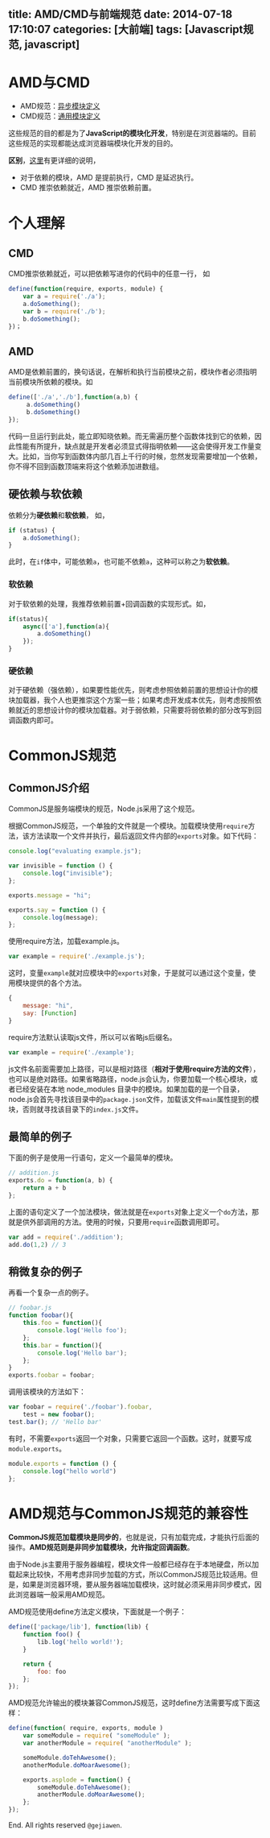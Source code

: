 title: AMD/CMD与前端规范
date: 2014-07-18 17:10:07
categories: [大前端]
tags: [Javascript规范, javascript]
---

# AMD与CMD

- AMD规范：[异步模块定义](https://github.com/amdjs/amdjs-api/wiki/AMD)
- CMD规范：[通用模块定义](https://github.com/seajs/seajs/issues/242)

这些规范的目的都是为了**JavaScript的模块化开发**，特别是在浏览器端的。目前这些规范的实现都能达成浏览器端模块化开发的目的。

**区别**，[这里](https://github.com/seajs/seajs/issues/277)有更详细的说明，
- 对于依赖的模块，AMD 是提前执行，CMD 是延迟执行。
- CMD 推崇依赖就近，AMD 推崇依赖前置。


# 个人理解

## CMD

CMD推崇依赖就近，可以把依赖写进你的代码中的任意一行， 如

```javascript
define(function(require, exports, module) {
    var a = require('./a');
    a.doSomething();
    var b = require('./b');
    b.doSomething();
})；
```
## AMD

AMD是依赖前置的，换句话说，在解析和执行当前模块之前，模块作者必须指明当前模块所依赖的模块。如

```javascript
define(['./a','./b'],function(a,b) {
     a.doSomething()
     b.doSomething()
});
```

代码一旦运行到此处，能立即知晓依赖。而无需遍历整个函数体找到它的依赖，因此性能有所提升，缺点就是开发者必须显式得指明依赖——这会使得开发工作量变大。比如，当你写到函数体内部几百上千行的时候，忽然发现需要增加一个依赖，你不得不回到函数顶端来将这个依赖添加进数组。

## 硬依赖与软依赖

依赖分为**硬依赖**和**软依赖**， 如，

```javascript
if (status) {
    a.doSomething();
}
```

此时，在`if`体中，可能依赖`a`，也可能不依赖`a`，这种可以称之为**软依赖**。

### 软依赖

对于软依赖的处理，我推荐依赖前置+回调函数的实现形式。如，

```javascript
if(status){
    async(['a'],function(a){
        a.doSomething()
    });
}
```

### 硬依赖

对于硬依赖（强依赖），如果要性能优先，则考虑参照依赖前置的思想设计你的模块加载器，我个人也更推崇这个方案一些；如果考虑开发成本优先，则考虑按照依赖就近的思想设计你的模块加载器。对于弱依赖，只需要将弱依赖的部分改写到回调函数内即可。


# CommonJS规范

## CommonJS介绍

CommonJS是服务端模块的规范，Node.js采用了这个规范。

根据CommonJS规范，一个单独的文件就是一个模块。加载模块使用`require`方法，该方法读取一个文件并执行，最后返回文件内部的`exports`对象。如下代码：

```javascript
console.log("evaluating example.js");

var invisible = function () {
    console.log("invisible");
};

exports.message = "hi";

exports.say = function () {
    console.log(message);
};
```

使用require方法，加载example.js。

```javascript
var example = require('./example.js');
```

这时，变量`example`就对应模块中的`exports`对象，于是就可以通过这个变量，使用模块提供的各个方法。

```javascript
{
    message: "hi",
    say: [Function]
}
```

require方法默认读取js文件，所以可以省略js后缀名。

```javascript
var example = require('./example');
```

js文件名前面需要加上路径，可以是相对路径（**相对于使用require方法的文件**），也可以是绝对路径。如果省略路径，node.js会认为，你要加载一个核心模块，或者已经安装在本地 node_modules 目录中的模块。如果加载的是一个目录，node.js会首先寻找该目录中的`package.json`文件，加载该文件`main`属性提到的模块，否则就寻找该目录下的`index.js`文件。


## 最简单的例子

下面的例子是使用一行语句，定义一个最简单的模块。

```javascript
// addition.js
exports.do = function(a, b) {
    return a + b
};
```

上面的语句定义了一个加法模块，做法就是在`exports`对象上定义一个`do`方法，那就是供外部调用的方法。使用的时候，只要用`require`函数调用即可。

```javascript
var add = require('./addition');
add.do(1,2) // 3
```

## 稍微复杂的例子

再看一个复杂一点的例子。

```javascript
// foobar.js
function foobar(){
    this.foo = function(){
        console.log('Hello foo');
    };
    this.bar = function(){
        console.log('Hello bar');
    };
}
exports.foobar = foobar;
```

调用该模块的方法如下：

```javascript
var foobar = require('./foobar').foobar,
    test = new foobar();
test.bar(); // 'Hello bar'
```

有时，不需要`exports`返回一个对象，只需要它返回一个函数。这时，就要写成`module.exports`。

```javascript
module.exports = function () {
    console.log("hello world")
};
```


# AMD规范与CommonJS规范的兼容性

**CommonJS规范加载模块是同步的**，也就是说，只有加载完成，才能执行后面的操作。**AMD规范则是非同步加载模块，允许指定回调函数**。

由于Node.js主要用于服务器编程，模块文件一般都已经存在于本地硬盘，所以加载起来比较快，不用考虑非同步加载的方式，所以CommonJS规范比较适用。但是，如果是浏览器环境，要从服务器端加载模块，这时就必须采用非同步模式，因此浏览器端一般采用AMD规范。

AMD规范使用define方法定义模块，下面就是一个例子：

```javascript
define(['package/lib'], function(lib) {
    function foo() {
        lib.log('hello world!');
    }

    return {
        foo: foo
    };
});
```

AMD规范允许输出的模块兼容CommonJS规范，这时define方法需要写成下面这样：

```javascript
define(function( require, exports, module )
    var someModule = require( "someModule" );
    var anotherModule = require( "anotherModule" );

    someModule.doTehAwesome();
    anotherModule.doMoarAwesome();

    exports.asplode = function() {
        someModule.doTehAwesome();
        anotherModule.doMoarAwesome();
    };
});
```

End. All rights reserved `@gejiawen`.
